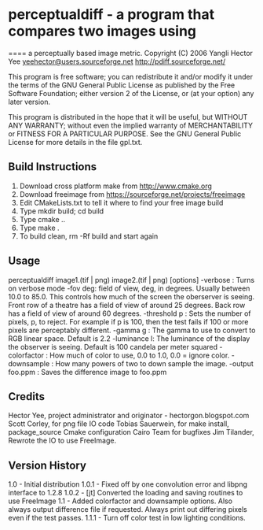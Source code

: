 # perceptualdiff - a program that compares two images using
====
a perceptually based image metric.
Copyright (C) 2006 Yangli Hector Yee
yeehector@users.sourceforge.net
http://pdiff.sourceforge.net/

This program is free software; you can redistribute it and/or modify it
under the terms of the GNU General Public License as published by the
Free Software Foundation; either version 2 of the License,
or (at your option) any later version.

This program is distributed in the hope that it will be useful, but
WITHOUT ANY WARRANTY; without even the implied warranty of MERCHANTABILITY
or FITNESS FOR A PARTICULAR PURPOSE.
See the GNU General Public License for more details in the file gpl.txt.

## Build Instructions
1. Download cross platform make from http://www.cmake.org
2. Download freeimage from https://sourceforge.net/projects/freeimage
3. Edit CMakeLists.txt to tell it where to find your free image build
4. Type mkdir build; cd build
5. Type cmake ..
6. Type make .
7. To build clean, rm -Rf build and start again

## Usage

perceptualdiff image1.(tif | png) image2.(tif | png) [options]
-verbose : Turns on verbose mode
-fov deg: field of view, deg, in degrees. Usually between 10.0 to 85.0.
This controls how much of the screen the oberserver is seeing. Front row of
a theatre has a field of view of around 25 degrees. Back row has a field of
 view of around 60 degrees.
-threshold p : Sets the number of pixels, p, to reject. For example if p is
 100, then the test fails if 100 or more pixels are perceptably different.
-gamma g : The gamma to use to convert to RGB linear space. Default is 2.2
-luminance l: The luminance of the display the observer is seeing. Default
 is 100 candela per meter squared
-colorfactor   : How much of color to use, 0.0 to 1.0, 0.0 = ignore color.
-downsample    : How many powers of two to down sample the image.
-output foo.ppm : Saves the difference image to foo.ppm

## Credits

Hector Yee, project administrator and originator - hectorgon.blogspot.com
Scott Corley, for png file IO code
Tobias Sauerwein, for make install, package_source Cmake configuration
Cairo Team for bugfixes
Jim Tilander, Rewrote the IO to use FreeImage.

## Version History

1.0   - Initial distribution
1.0.1 - Fixed off by one convolution error and libpng interface to 1.2.8
1.0.2 - [jt] Converted the loading and saving routines to use FreeImage
1.1 - Added colorfactor and downsample options. Also always output
difference file if requested. Always print out differing pixels even if the test passes.
1.1.1 - Turn off color test in low lighting conditions.

